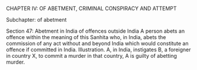 CHAPTER IV: OF ABETMENT, CRIMINAL CONSPIRACY AND ATTEMPT

Subchapter: of abetment

Section 47: Abetment in India of offences outside India
A person abets an offence within the meaning of this Sanhita who, in India, abets the commission of any act without and beyond India which would constitute an offence if committed in India.
Illustration.
A, in India, instigates B, a foreigner in country X, to commit a murder in that country, A is guilty of abetting murder.


